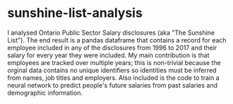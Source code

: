 # sunshine-list-analysis

I analysed Ontario Public Sector Salary disclosures (aka "The Sunshine List").
The end result is a pandas dataframe that contains a record for each employee
included in any of the disclosures from 1996 to 2017 and their salary for every
year they were included. My main contribution is that employees are tracked
over multiple years; this is non-trivial because the orginal data contains no
unique identifiers so identities must be inferred from names, job titles and
employers. Also included is the code to train a neural network to predict
people's future salaries from past salaries and demographic information.
